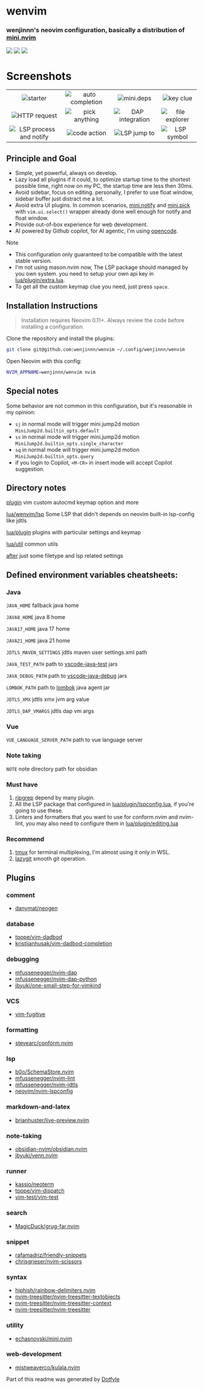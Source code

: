 
# wenvim
### wenjinnn's neovim configuration, basically a distribution of [mini.nvim](https://github.com/nvim-mini/mini.nvim)

<a href="https://dotfyle.com/wenjinnn/dotfiles-xdg-config-nvim"><img src="https://dotfyle.com/wenjinnn/dotfiles-xdg-config-nvim/badges/plugins?style=flat" /></a>
<a href="https://dotfyle.com/wenjinnn/dotfiles-xdg-config-nvim"><img src="https://dotfyle.com/wenjinnn/dotfiles-xdg-config-nvim/badges/leaderkey?style=flat" /></a>
<a href="https://dotfyle.com/wenjinnn/dotfiles-xdg-config-nvim"><img src="https://dotfyle.com/wenjinnn/dotfiles-xdg-config-nvim/badges/plugin-manager?style=flat" /></a>

# Screenshots
| | | | |
| :--------------: | :--------------: | :--------------: | :--------------: |
| ![starter](https://github.com/user-attachments/assets/736dae00-311e-44c1-8840-a33fd6fd1b53 "starter") | ![auto completion](https://github.com/user-attachments/assets/e4996800-da09-47bd-85f5-86f44b847ba8 "auto completion") | ![mini.deps](https://github.com/user-attachments/assets/1db44925-8d78-45de-aa15-50f28338a19a "mini.deps") | ![key clue](https://github.com/user-attachments/assets/9c73e035-87f4-4be9-b973-639b9690ded3 "key clue") |
| ![HTTP request](https://github.com/user-attachments/assets/34a03fc4-f8fb-47db-96d0-d0c7f671058f "HTTP request with hurl") | ![pick anything](https://github.com/user-attachments/assets/57d9064a-3630-472d-bf22-28fef9be5619 "pick anything") | ![DAP integration](https://github.com/user-attachments/assets/9b773251-ea74-4b8b-9172-35f52e74da98 "DAP integration") | ![file explorer](https://github.com/user-attachments/assets/9f1ae398-21fd-4d70-a3bf-92f5f0b3d69b "file explorer") |
 | ![LSP process and notify](https://github.com/user-attachments/assets/25a624d2-c080-4cda-b45c-3e3af8499563 "LSP process and notify") | ![code action](https://github.com/user-attachments/assets/c3fb3dc8-233c-4f07-9392-c0c3dedc8825 "code action") | ![LSP jump to](https://github.com/user-attachments/assets/cf15f776-ae51-424d-b456-7254392be4dd "LSP jump to") | ![LSP symbol](https://github.com/user-attachments/assets/93bf429d-f9fc-4681-96ac-0cfed750c51d "LSP symbol") |


## Principle and Goal

* Simple, yet powerful, always on develop.
* Lazy load all plugins if it could, to optimize startup time to the shortest possible time, right now on my PC, the startup time are less then 30ms.
* Avoid sidebar, focus on editing. personally, I prefer to use float window, sidebar buffer just distract me a lot.
* Avoid extra UI plugins. In common scenarios, [mini.notify](https://github.com/echasnovski/mini.notify) and [mini.pick](https://github.com/echasnovski/mini.pick) with `vim.ui.select()` wrapper already done well enough for notify and float window.
* Provide out-of-box experience for web development.
* AI powered by Github copilot, for AI agentic, I'm using [opencode](https://github.com/sst/opencode).

> [!NOTE]
> * This configuration only guaranteed to be compatible with the latest stable version.
> * I'm not using mason.nvim now, The LSP package should managed by you own system.
> you need to setup your own api key in [lua/plugin/extra.lua](lua/plugin/extra.lua#L198).
> * To get all the custom keymap clue you need, just press `space`.

## Installation Instructions

> Installation requires Neovim 0.11+. Always review the code before installing a configuration.

Clone the repository and install the plugins:

```sh
git clone git@github.com:wenjinnn/wenvim ~/.config/wenjinnn/wenvim
```

Open Neovim with this config:

```sh
NVIM_APPNAME=wenjinnn/wenvim nvim
```

## Special notes

Some behavior are not common in this configuration, but it's reasonable in my opinion:

* `sj` in normal mode will trigger mini.jump2d motion `MiniJump2d.builtin_opts.default`
* `ss` in normal mode will trigger mini.jump2d motion `MiniJump2d.builtin_opts.single_character`
* `sq` in normal mode will trigger mini.jump2d motion `MiniJump2d.builtin_opts.query`
* if you login to Copilot, `<M-CR>` in insert mode will accept Copilot suggestion.

## Directory notes

[plugin](plugin) vim custom autocmd keymap option and more

[lua/wenvim/lsp](lua/wenvim/lsp)
Some LSP that didn't depends on neovim built-in lsp-config like jdtls

[lua/plugin](lua/wenvim/plugin)
plugins with particular settings and keymap

[lua/util](lua/wenvim/util)
common utils

[after](after)
just some filetype and lsp related settings

## Defined environment variables cheatsheets:

### Java

`JAVA_HOME` fallback java home

`JAVA8_HOME` java 8 home

`JAVA17_HOME` java 17 home

`JAVA21_HOME` java 21 home

`JDTLS_MAVEN_SETTINGS`  jdtls maven user settings.xml path

`JAVA_TEST_PATH` path to [vscode-java-test](https://github.com/microsoft/vscode-java-test) jars

`JAVA_DEBUG_PATH` path to [vscode-java-debug](https://github.com/microsoft/vscode-java-debug) jars

`LOMBOK_PATH` path to [lombok](https://projectlombok.org/) java agent jar

`JDTLS_XMX` jdtls xmx jvm arg value

`JDTLS_DAP_VMARGS` jdtls dap vm args

### Vue

`VUE_LANGUAGE_SERVER_PATH` path to vue language server

### Note taking
`NOTE` note directory path for obsidian

### Must have
1. [ripgrep](https://github.com/BurntSushi/ripgrep) depend by many plugin.
2. All the LSP package that configured in [lua/plugin/lspconfig.lua](lua/plugin/lspconfig.lua), if you're going to use these.
3. Linters and formatters that you want to use for conform.nvim and nvim-lint, you may also need to configure them in [lua/plugin/editing.lua](lua/plugin/editing.lua)

### Recommend
1. [tmux](https://github.com/tmux/tmux) for terminal multiplexing, I'm almost using it only in WSL.
2. [lazygit](https://github.com/jesseduffield/lazygit) smooth git operation.

## Plugins

### comment

+ [danymat/neogen](https://github.com/danymat/neogen)

### database
+ [tpope/vim-dadbod](https://github.com/tpope/vim-dadbod)
+ [kristijanhusak/vim-dadbod-completion](https://github.com/kristijanhusak/vim-dadbod-completion)

### debugging

+ [mfussenegger/nvim-dap](https://github.com/mfussenegger/nvim-dap)
+ [mfussenegger/nvim-dap-python](https://github.com/mfussenegger/nvim-dap-python)
+ [jbyuki/one-small-step-for-vimkind](https://github.com/jbyuki/one-small-step-for-vimkind)

### VCS

+ [vim-fugitive](https://github.com/tpope/vim-fugitive)

### formatting

+ [stevearc/conform.nvim](https://github.com/stevearc/conform.nvim)
### lsp

+ [b0o/SchemaStore.nvim](https://github.com/b0o/SchemaStore.nvim)
+ [mfussenegger/nvim-lint](https://github.com/mfussenegger/nvim-lint)
+ [mfussenegger/nvim-jdtls](https://github.com/mfussenegger/nvim-jdtls)
+ [neovim/nvim-lspconfig](https://github.com/neovim/nvim-lspconfig)
### markdown-and-latex

+ [brianhuster/live-preview.nvim](https://github.com/brianhuster/live-preview.nvim)

### note-taking

+ [obsidian-nvim/obsidian.nvim](github.com/obsidian-nvim/obsidian.nvim)
+ [jbyuki/venn.nvim](https://github.com/jbyuki/venn.nvim)

### runner

+ [kassio/neoterm](https://github.com/kassio/neoterm)
+ [tpope/vim-dispatch](https://github.com/tpope/vim-dispatch)
+ [vim-test/vim-test](https://github.com/vim-test/vim-test)

### search

+ [MagicDuck/grug-far.nvim](https://github.com/MagicDuck/grug-far.nvim)
### snippet

+ [rafamadriz/friendly-snippets](https://github.com/rafamadriz/friendly-snippets)
+ [chrisgrieser/nvim-scissors](https://github.com/chrisgrieser/nvim-scissors)
### syntax

+ [hiphish/rainbow-delimiters.nvim](https://github.com/hiphish/rainbow-delimiters.nvim)
+ [nvim-treesitter/nvim-treesitter-textobjects](https://github.com/nvim-treesitter/nvim-treesitter-textobjects)
+ [nvim-treesitter/nvim-treesitter-context](https://https://github.com/nvim-treesitter/nvim-treesitter-context)
+ [nvim-treesitter/nvim-treesitter](https://github.com/nvim-treesitter/nvim-treesitter)

### utility

+ [echasnovski/mini.nvim](https://github.com/echasnovski/mini.nvim)
### web-development

+ [mistweaverco/kulala.nvim](https://github.com/mistweaverco/kulala.nvim)

 Part of this readme was generated by [Dotfyle](https://dotfyle.com)
